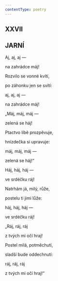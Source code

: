 ```yaml
---
contentType: poetry
---
```


<section>

## XXVII  

## JARNÍ

Aj, aj, aj —  

na zahrádce máj!

Rozvilo se vonné kvítí,

po záhonku jen se svítí:

aj, aj, aj —

na zahrádce máj!

„Máj, máj, máj —

zelená se háj!

Ptactvo líbě prozpěvuje,

hnízdečka si upravuje:

máj, máj, máj —

zelená se háj!“

Háj, háj, háj —

ve srdéčku ráj!

Natrhám já, milý, růže,

postelu ti jimi lůže:

háj, háj, háj —

ve srdéčku ráj!

„Ráj, ráj, ráj

z tvých mi očí hraj!

Postel milá, potměchutí,

sladší bude oddechnutí:

ráj, ráj, ráj

z tvých mi očí hraj!“

</section>
